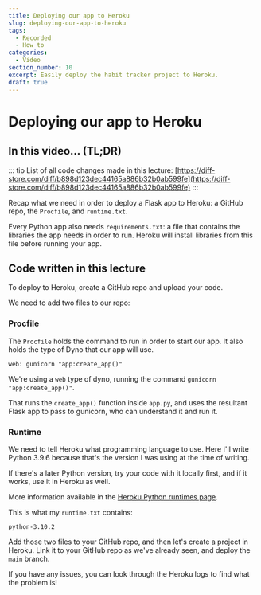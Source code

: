 ```yaml
---
title: Deploying our app to Heroku
slug: deploying-our-app-to-heroku
tags:
  - Recorded
  - How to
categories:
  - Video
section_number: 10
excerpt: Easily deploy the habit tracker project to Heroku.
draft: true
---
```


# Deploying our app to Heroku

## In this video... (TL;DR)

::: tip
List of all code changes made in this lecture: [https://diff-store.com/diff/b898d123dec44165a886b32b0ab599fe](https://diff-store.com/diff/b898d123dec44165a886b32b0ab599fe)
:::

Recap what we need in order to deploy a Flask app to Heroku: a GitHub repo, the `Procfile`, and `runtime.txt`.

Every Python app also needs `requirements.txt`: a file that contains the libraries the app needs in order to run. Heroku will install libraries from this file before running your app.

## Code written in this lecture

To deploy to Heroku, create a GitHub repo and upload your code.

We need to add two files to our repo:

### Procfile

The `Procfile` holds the command to run in order to start our app. It also holds the type of Dyno that our app will use.

```
web: gunicorn "app:create_app()"
```

We're using a `web` type of dyno, running the command `gunicorn "app:create_app()"`.

That runs the `create_app()` function inside `app.py`, and uses the resultant Flask app to pass to gunicorn, who can understand it and run it.

### Runtime

We need to tell Heroku what programming language to use. Here I'll write Python 3.9.6 because that's the version I was using at the time of writing.

If there's a later Python version, try your code with it locally first, and if it works, use it in Heroku as well.

More information available in the [Heroku Python runtimes page](https://devcenter.heroku.com/articles/python-support#supported-runtimes).

This is what my `runtime.txt` contains:

```
python-3.10.2
```

Add those two files to your GitHub repo, and then let's create a project in Heroku. Link it to your GitHub repo as we've already seen, and deploy the `main` branch.

If you have any issues, you can look through the Heroku logs to find what the problem is!